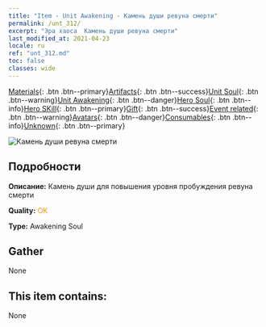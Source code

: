 ```yaml
---
title: "Item - Unit Awakening - Камень души ревуна смерти"
permalink: /unt_312/
excerpt: "Эра хаоса  Камень души ревуна смерти"
last_modified_at: 2021-04-23
locale: ru
ref: "unt_312.md"
toc: false
classes: wide
---
```

 [Materials](/ItemsRU/){: .btn .btn--primary}[Artifacts](/ItemsRU/Artifacts/){: .btn .btn--success}[Unit Soul](/ItemsRU/UnitSoul/){: .btn .btn--warning}[Unit Awakening](/ItemsRU/UnitAwakening/){: .btn .btn--danger}[Hero Soul](/ItemsRU/HeroSoul/){: .btn .btn--info}[Hero SKill](/ItemsRU/HeroSkill/){: .btn .btn--primary}[Gift](/ItemsRU/Gift/){: .btn .btn--success}[Event related](/ItemsRU/Events/){: .btn .btn--warning}[Avatars](/ItemsRU/Avatars/){: .btn .btn--danger}[Consumables](/ItemsRU/Consumables/){: .btn .btn--info}[Unknown](/ItemsRU/Unknown/){: .btn .btn--primary}

 ![Камень души ревуна смерти](/images/u/tia_kuangzhanshi.jpg)

## Подробности
 **Описание:** Камень души для повышения уровня пробуждения ревуна смерти

 **Quality:** <span style="color: #FF8C00">OK</span>

 **Type:** Awakening Soul

## Gather

  None

## This item contains:

  None

